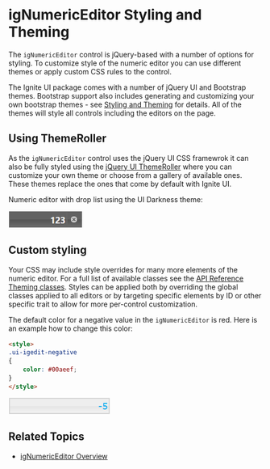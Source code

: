 ﻿<!--
|metadata|
{
    "fileName": "ignumericeditor-styling-and-theming",
    "controlName": "igEditors",
    "tags": ["Styling","Theming"]
}
|metadata|
-->

# igNumericEditor Styling and Theming


The `igNumericEditor` control is jQuery-based with a number of options for styling. To customize style of the numeric editor you can use different themes or apply custom CSS rules to the control. 

The Ignite UI package comes with a number of jQuery UI and Bootstrap themes. Bootstrap support also includes generating and customizing your own bootstrap themes - see [Styling and Theming](Deployment-Guide-Styling-and-Theming.html) for details. All of the themes will style all controls including the editors on the page.

## Using ThemeRoller

As the `igNumericEditor` control uses the jQuery UI CSS framewrok it can also be fully styled using the [jQuery UI ThemeRoller](http://jqueryui.com/themeroller/) where you can customize your own theme or choose from a gallery of available ones. These themes replace the ones that come by default with Ignite UI.

Numeric editor with drop list using the UI Darkness theme:

![](images/igNumericEditor_DarkenTheme.png)

## Custom styling

Your CSS may include style overrides for many more elements of the numeric editor. For a full list of available classes see the [API Reference Theming classes](%%jQueryApiUrl%%/ui.igNumericEditor#theming). Styles can be applied both by overriding the global classes applied to all editors or by targeting specific elements by ID or other specific trait to allow for more per-control customization.

The default color for a negative value in the `igNumericEditor` is red. Here is an example how to change this color:

```html
<style>
.ui-igedit-negative
{
	color: #00aeef;
}
</style>
```

![](images/igNumericEditor_custome_color.png)

## Related Topics  

-   [igNumericEditor Overview](igNumericEditor-Overview.html)


 


